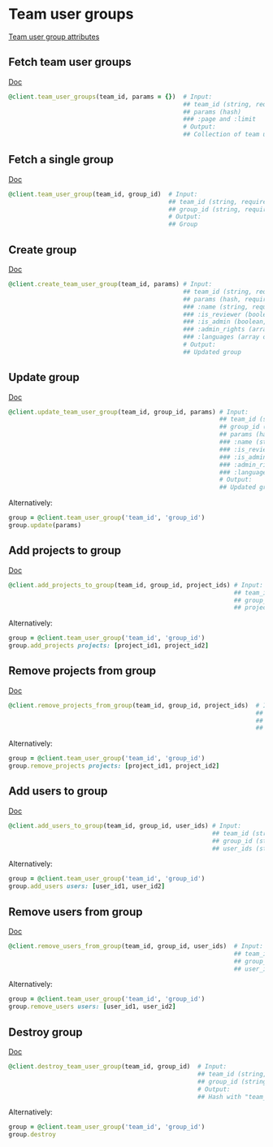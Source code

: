 # Team user groups

[Team user group attributes](https://app.lokalise.com/api2docs/curl/#object-team-user-groups)

## Fetch team user groups

[Doc](https://app.lokalise.com/api2docs/curl/#transition-list-all-groups-get)

```ruby
@client.team_user_groups(team_id, params = {})  # Input:
                                                ## team_id (string, required)
                                                ## params (hash)
                                                ### :page and :limit
                                                # Output:
                                                ## Collection of team user groups
```

## Fetch a single group

[Doc](https://app.lokalise.com/api2docs/curl/#transition-retrieve-a-group-get)

```ruby
@client.team_user_group(team_id, group_id)  # Input:
                                            ## team_id (string, required)
                                            ## group_id (string, required)
                                            # Output:
                                            ## Group
```

## Create group

[Doc](https://app.lokalise.com/api2docs/curl/#transition-create-a-group-post)

```ruby
@client.create_team_user_group(team_id, params) # Input:
                                                ## team_id (string, required)
                                                ## params (hash, required):
                                                ### :name (string, required)
                                                ### :is_reviewer (boolean, required)
                                                ### :is_admin (boolean, required)
                                                ### :admin_rights (array) - required only if is_admin is true
                                                ### :languages (array of hashes) - required if is_admin is false
                                                # Output:
                                                ## Updated group
```

## Update group

[Doc](https://app.lokalise.com/api2docs/curl/#transition-update-a-group-put)

```ruby
@client.update_team_user_group(team_id, group_id, params) # Input:
                                                          ## team_id (string, required)
                                                          ## group_id (string, required)
                                                          ## params (hash, required):
                                                          ### :name (string, required)
                                                          ### :is_reviewer (boolean, required)
                                                          ### :is_admin (boolean, required)
                                                          ### :admin_rights (array) - required only if is_admin is true
                                                          ### :languages (array of hashes) - required if is_admin is false
                                                          # Output:
                                                          ## Updated group
```

Alternatively:

```ruby
group = @client.team_user_group('team_id', 'group_id')
group.update(params)
```

## Add projects to group

[Doc](https://app.lokalise.com/api2docs/curl/#transition-add-projects-to-group-put)

```ruby
@client.add_projects_to_group(team_id, group_id, project_ids) # Input:
                                                              ## team_id (string, required)
                                                              ## group_id (string, required)
                                                              ## project_ids (string or array, required) - project ids that you would like to add to this group
```

Alternatively:

```ruby
group = @client.team_user_group('team_id', 'group_id')
group.add_projects projects: [project_id1, project_id2]
```

## Remove projects from group

[Doc](https://app.lokalise.com/api2docs/curl/#transition-remove-projects-from-group-put)

```ruby
@client.remove_projects_from_group(team_id, group_id, project_ids)  # Input:
                                                                    ## team_id (string, required)
                                                                    ## group_id (string, required)
                                                                    ## project_ids (string or array, required) - project ids that you would like to remove from this group
```

Alternatively:

```ruby
group = @client.team_user_group('team_id', 'group_id')
group.remove_projects projects: [project_id1, project_id2]
```

## Add users to group

[Doc](https://app.lokalise.com/api2docs/curl/#transition-add-members-to-group-put)

```ruby
@client.add_users_to_group(team_id, group_id, user_ids) # Input:
                                                        ## team_id (string, required)
                                                        ## group_id (string, required)
                                                        ## user_ids (string or array, required) - user ids that you would like to add to this group
```

Alternatively:

```ruby
group = @client.team_user_group('team_id', 'group_id')
group.add_users users: [user_id1, user_id2]
```

## Remove users from group

[Doc](https://app.lokalise.com/api2docs/curl/#transition-remove-members-from-group-put)

```ruby
@client.remove_users_from_group(team_id, group_id, user_ids)  # Input:
                                                              ## team_id (string, required)
                                                              ## group_id (string, required)
                                                              ## user_ids (string or array, required) - user ids that you would like to add to this group
```

Alternatively:

```ruby
group = @client.team_user_group('team_id', 'group_id')
group.remove_users users: [user_id1, user_id2]
```

## Destroy group

[Doc](https://app.lokalise.com/api2docs/curl/#transition-delete-a-group-delete)

```ruby
@client.destroy_team_user_group(team_id, group_id)  # Input:
                                                    ## team_id (string, required)
                                                    ## group_id (string, required)
                                                    # Output:
                                                    ## Hash with "team_id" and "group_deleted" set to "true"
```

Alternatively:

```ruby
group = @client.team_user_group('team_id', 'group_id')
group.destroy
```
